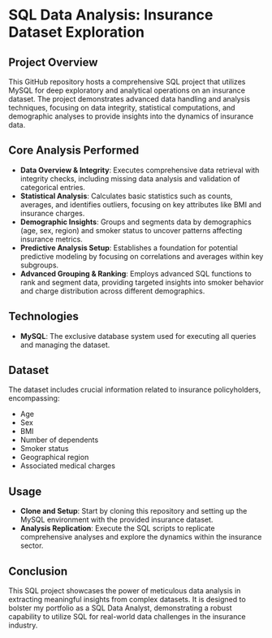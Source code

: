 # SQL Data Analysis: Insurance Dataset Exploration

## Project Overview

This GitHub repository hosts a comprehensive SQL project that utilizes MySQL for deep exploratory and analytical operations on an insurance dataset. The project demonstrates advanced data handling and analysis techniques, focusing on data integrity, statistical computations, and demographic analyses to provide insights into the dynamics of insurance data.

## Core Analysis Performed

- **Data Overview & Integrity**: Executes comprehensive data retrieval with integrity checks, including missing data analysis and validation of categorical entries.
- **Statistical Analysis**: Calculates basic statistics such as counts, averages, and identifies outliers, focusing on key attributes like BMI and insurance charges.
- **Demographic Insights**: Groups and segments data by demographics (age, sex, region) and smoker status to uncover patterns affecting insurance metrics.
- **Predictive Analysis Setup**: Establishes a foundation for potential predictive modeling by focusing on correlations and averages within key subgroups.
- **Advanced Grouping & Ranking**: Employs advanced SQL functions to rank and segment data, providing targeted insights into smoker behavior and charge distribution across different demographics.

## Technologies

- **MySQL**: The exclusive database system used for executing all queries and managing the dataset.

## Dataset

The dataset includes crucial information related to insurance policyholders, encompassing:
- Age
- Sex
- BMI
- Number of dependents
- Smoker status
- Geographical region
- Associated medical charges

## Usage

- **Clone and Setup**: Start by cloning this repository and setting up the MySQL environment with the provided insurance dataset.
- **Analysis Replication**: Execute the SQL scripts to replicate comprehensive analyses and explore the dynamics within the insurance sector.

## Conclusion

This SQL project showcases the power of meticulous data analysis in extracting meaningful insights from complex datasets. It is designed to bolster my portfolio as a SQL Data Analyst, demonstrating a robust capability to utilize SQL for real-world data challenges in the insurance industry.
